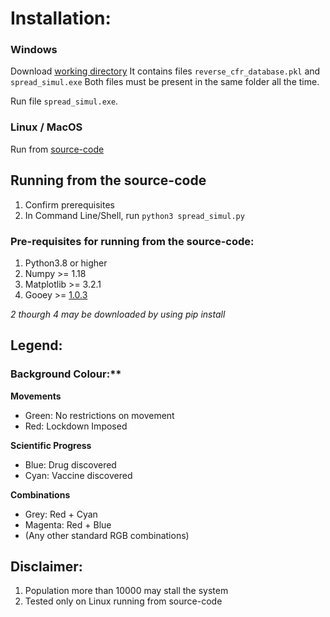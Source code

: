 # Installation:

### Windows
Download [working directory](exec/PathPandem.Win10)
It contains files `reverse_cfr_database.pkl` and `spread_simul.exe`
Both files must be present in the same folder all the time.

Run file `spread_simul.exe`.

### Linux / MacOS
Run from [source-code](src/spread_simul.py)

## Running from the source-code
1. Confirm prerequisites
2. In Command Line/Shell, run `python3 spread_simul.py`

### Pre-requisites for running from the source-code:
1. Python3.8 or higher
2. Numpy >= 1.18
3. Matplotlib >= 3.2.1
4. Gooey >= [1.0.3](https://github.com/chriskiehl/Gooey)

*2 thourgh 4 may be downloaded by using pip install <module>*

## Legend:
### Background Colour:**
**Movements**
- Green: No restrictions on movement
- Red: Lockdown Imposed

**Scientific Progress**
- Blue: Drug discovered
- Cyan: Vaccine discovered

**Combinations**
- Grey: Red + Cyan
- Magenta: Red + Blue
- (Any other standard RGB combinations)

## Disclaimer:
1. Population more than 10000 may stall the system
2. Tested only on Linux running from source-code
